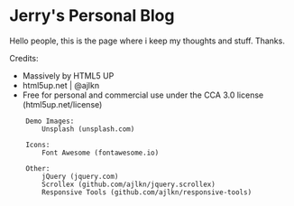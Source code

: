 # Jerry's Personal Blog

Hello people, this is the page where i keep my thoughts and stuff. Thanks.


Credits:

- Massively by HTML5 UP
- html5up.net | @ajlkn
- Free for personal and commercial use under the CCA 3.0 license (html5up.net/license)

```
	Demo Images:
		Unsplash (unsplash.com)

	Icons:
		Font Awesome (fontawesome.io)

	Other:
		jQuery (jquery.com)
		Scrollex (github.com/ajlkn/jquery.scrollex)
		Responsive Tools (github.com/ajlkn/responsive-tools)
```